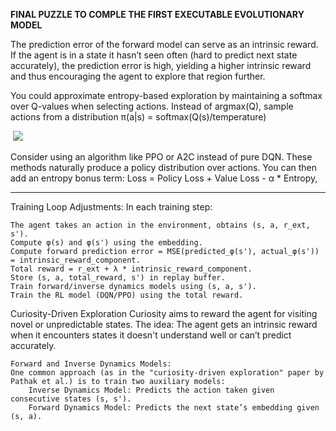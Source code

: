 **FINAL PUZZLE TO COMPLE THE FIRST EXECUTABLE EVOLUTIONARY MODEL**







 The prediction error of the forward model can serve as an intrinsic reward. If the agent is in a state it hasn’t seen often (hard to predict next state accurately), the prediction error is high, yielding a higher intrinsic reward and thus encouraging the agent to explore that region further.




You could approximate entropy-based exploration by maintaining a softmax over Q-values when selecting actions. Instead of argmax(Q), sample actions from a distribution π(a|s) = softmax(Q(s)/temperature)

<p>&nbsp;<img src="https://cdn.discordapp.com/attachments/1314182304637128714/1314430143846158357/image.png?ex=6753bdf7&amp;is=67526c77&amp;hm=884573665668d343dd2b01d39e8e3840e8c6879d2274ff54e0aec538558e6828&amp;=" /></p>



Consider using an algorithm like PPO or A2C instead of pure DQN. These methods naturally produce a policy distribution over actions. You can then add an entropy bonus term:
Loss = Policy Loss + Value Loss - α * Entropy,




______________________


Training Loop Adjustments: In each training step:

    The agent takes an action in the environment, obtains (s, a, r_ext, s').
    Compute φ(s) and φ(s') using the embedding.
    Compute forward prediction error = MSE(predicted_φ(s'), actual_φ(s')) = intrinsic_reward_component.
    Total reward = r_ext + λ * intrinsic_reward_component.
    Store (s, a, total_reward, s') in replay buffer.
    Train forward/inverse dynamics models using (s, a, s').
    Train the RL model (DQN/PPO) using the total reward.


 Curiosity-Driven Exploration
Curiosity aims to reward the agent for visiting novel or unpredictable states. The idea: The agent gets an intrinsic reward when it encounters states it doesn't understand well or can’t predict accurately.

    Forward and Inverse Dynamics Models:
    One common approach (as in the "curiosity-driven exploration" paper by Pathak et al.) is to train two auxiliary models:
        Inverse Dynamics Model: Predicts the action taken given consecutive states (s, s').
        Forward Dynamics Model: Predicts the next state’s embedding given (s, a).

